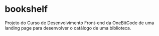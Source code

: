 # bookshelf
Projeto do Curso de Desenvolvimento Front-end da OneBitCode de uma landing page para desenvolver o catálogo de uma biblioteca.
